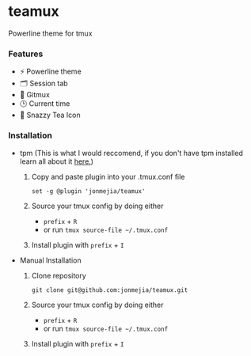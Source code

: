 # teamux

Powerline theme for tmux

### Features

- ⚡️ Powerline theme
- 🗂️ Session tab
- 🔄 Gitmux
- 🕒  Current time 
- 🍵 Snazzy Tea Icon

### Installation

- tpm (This is what I would reccomend, if you don't have tpm installed learn all about it [here.](https://github.com/tmux-plugins/tpm))

    1. Copy and paste plugin into your .tmux.conf file
        ```
        set -g @plugin 'jonmejia/teamux'
        ```
    2. Source your tmux config by doing either
        - `prefix` + `R`
        - or run `tmux source-file ~/.tmux.conf`

    3. Install plugin with `prefix` + `I`

- Manual Installation

    1. Clone repository
        ```
        git clone git@github.com:jonmejia/teamux.git
        ```
    2. Source your tmux config by doing either
        - `prefix` + `R`
        - or run `tmux source-file ~/.tmux.conf`

    3. Install plugin with `prefix` + `I`


